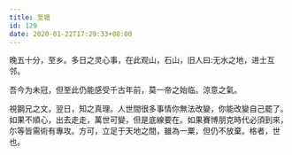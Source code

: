 ```yaml
---
title: 至塘
id: 129
date: 2020-01-22T17:29:33+08:00
---
```



晚五十分，至乡。多日之灵心事，在此观山，石山，旧人曰:无水之地，进士互邻。

吾今为未冠，但至此仍能感受千古年前，莫一帝之始临。涼意之氣。

視鋼兄之文，翌日，知之真理。人世間很多事情你無法改變，你能改變自己罷了。如果不順心，出去走走，萬世可變，但是底線要在。如果賽博朋克時代必須到來，尓等皆需術有專攻。方可，立足于天地之間，雖為一粟，但仍不放棄。格者，世也。